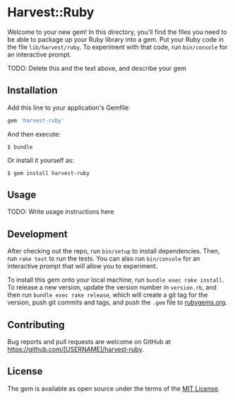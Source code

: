 # Harvest::Ruby

Welcome to your new gem! In this directory, you'll find the files you need to be able to package up your Ruby library into a gem. Put your Ruby code in the file `lib/harvest/ruby`. To experiment with that code, run `bin/console` for an interactive prompt.

TODO: Delete this and the text above, and describe your gem

## Installation

Add this line to your application's Gemfile:

```ruby
gem 'harvest-ruby'
```

And then execute:

    $ bundle

Or install it yourself as:

    $ gem install harvest-ruby

## Usage

TODO: Write usage instructions here

## Development

After checking out the repo, run `bin/setup` to install dependencies. Then, run `rake test` to run the tests. You can also run `bin/console` for an interactive prompt that will allow you to experiment.

To install this gem onto your local machine, run `bundle exec rake install`. To release a new version, update the version number in `version.rb`, and then run `bundle exec rake release`, which will create a git tag for the version, push git commits and tags, and push the `.gem` file to [rubygems.org](https://rubygems.org).

## Contributing

Bug reports and pull requests are welcome on GitHub at https://github.com/[USERNAME]/harvest-ruby.


## License

The gem is available as open source under the terms of the [MIT License](http://opensource.org/licenses/MIT).

